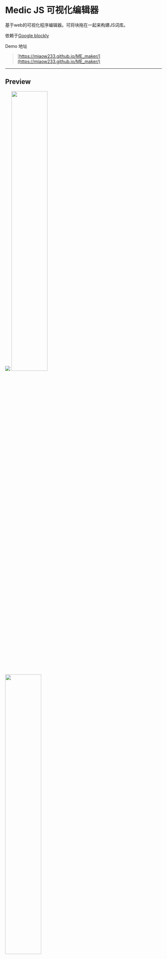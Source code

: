 # Medic JS 可视化编辑器

基于web的可视化程序编辑器。可将块拖在一起来构建JS词库。

依赖于[Google blockly](https://github.com/google/blockly)

Demo 地址
> [https://miaow233.github.io/ME_maker/](https://miaow233.github.io/ME_maker/)

----

## Preview
<img src="https://cdn.jsdelivr.net/gh/Miaow233/ME_maker/demo/preview2.png"></img>
<img width=48% src="https://cdn.jsdelivr.net/gh/Miaow233/ME_maker/demo/preview1.png"></img>
<img width=48% src="https://cdn.jsdelivr.net/gh/Miaow233/ME_maker/demo/screenshot.png"></img>
